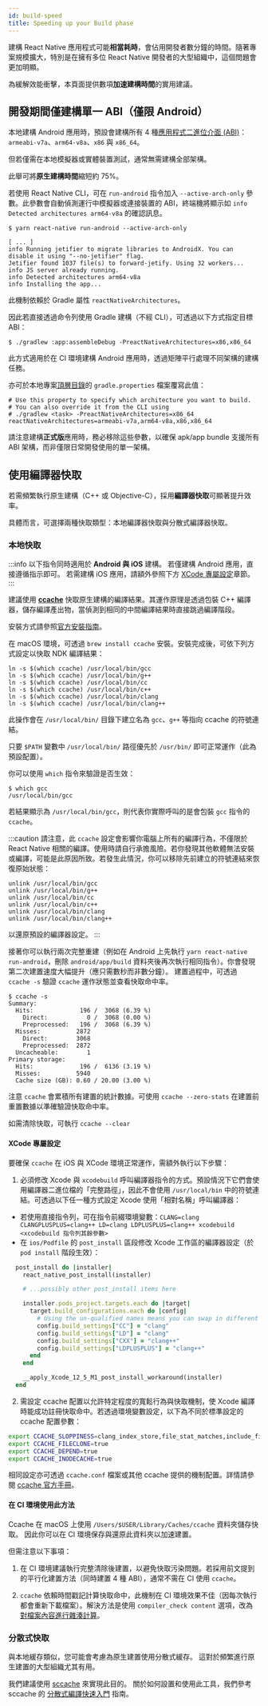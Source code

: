 ```yaml
---
id: build-speed
title: Speeding up your Build phase
---
```


建構 React Native 應用程式可能**相當耗時**，會佔用開發者數分鐘的時間。隨著專案規模擴大，特別是在擁有多位 React Native 開發者的大型組織中，這個問題會更加明顯。

為緩解效能衝擊，本頁面提供數項**加速建構時間**的實用建議。

## 開發期間僅建構單一 ABI（僅限 Android）

本地建構 Android 應用時，預設會建構所有 4 種[應用程式二進位介面 (ABI)](https://developer.android.com/ndk/guides/abis)：`armeabi-v7a`、`arm64-v8a`、`x86` 與 `x86_64`。

但若僅需在本地模擬器或實體裝置測試，通常無需建構全部架構。

此舉可將**原生建構時間**縮短約 75%。

若使用 React Native CLI，可在 `run-android` 指令加入 `--active-arch-only` 參數。此參數會自動偵測運行中模擬器或連接裝置的 ABI，終端機將顯示如 `info Detected architectures arm64-v8a` 的確認訊息。

```
$ yarn react-native run-android --active-arch-only

[ ... ]
info Running jetifier to migrate libraries to AndroidX. You can disable it using "--no-jetifier" flag.
Jetifier found 1037 file(s) to forward-jetify. Using 32 workers...
info JS server already running.
info Detected architectures arm64-v8a
info Installing the app...
```

此機制依賴於 Gradle 屬性 `reactNativeArchitectures`。

因此若直接透過命令列使用 Gradle 建構（不經 CLI），可透過以下方式指定目標 ABI：

```
$ ./gradlew :app:assembleDebug -PreactNativeArchitectures=x86,x86_64
```

此方式適用於在 CI 環境建構 Android 應用時，透過矩陣平行處理不同架構的建構任務。

亦可於本地專案[頂層目錄](https://github.com/facebook/react-native/blob/19cf70266eb8ca151aa0cc46ac4c09cb987b2ceb/template/android/gradle.properties#L30-L33)的 `gradle.properties` 檔案覆寫此值：

```
# Use this property to specify which architecture you want to build.
# You can also override it from the CLI using
# ./gradlew <task> -PreactNativeArchitectures=x86_64
reactNativeArchitectures=armeabi-v7a,arm64-v8a,x86,x86_64
```

請注意建構**正式版**應用時，務必移除這些參數，以確保 apk/app bundle 支援所有 ABI 架構，而非僅限日常開發使用的單一架構。

## 使用編譯器快取

若需頻繁執行原生建構（C++ 或 Objective-C），採用**編譯器快取**可顯著提升效率。

具體而言，可選擇兩種快取類型：本地編譯器快取與分散式編譯器快取。

### 本地快取

:::info
以下指令同時適用於 **Android 與 iOS** 建構。
若僅建構 Android 應用，直接遵循指示即可。
若需建構 iOS 應用，請額外參照下方 [XCode 專屬設定](#xcode-specific-setup)章節。
:::

建議使用 [**ccache**](https://ccache.dev/) 快取原生建構的編譯結果。其運作原理是透過包裝 C++ 編譯器，儲存編譯產出物，當偵測到相同的中間編譯結果時直接跳過編譯階段。

安裝方式請參照[官方安裝指南](https://github.com/ccache/ccache/blob/master/doc/INSTALL.md)。

在 macOS 環境，可透過 `brew install ccache` 安裝。安裝完成後，可依下列方式設定以快取 NDK 編譯結果：

```
ln -s $(which ccache) /usr/local/bin/gcc
ln -s $(which ccache) /usr/local/bin/g++
ln -s $(which ccache) /usr/local/bin/cc
ln -s $(which ccache) /usr/local/bin/c++
ln -s $(which ccache) /usr/local/bin/clang
ln -s $(which ccache) /usr/local/bin/clang++
```

此操作會在 `/usr/local/bin/` 目錄下建立名為 `gcc`、`g++` 等指向 ccache 的符號連結。

只要 `$PATH` 變數中 `/usr/local/bin/` 路徑優先於 `/usr/bin/` 即可正常運作（此為預設配置）。

你可以使用 `which` 指令來驗證是否生效：

```
$ which gcc
/usr/local/bin/gcc
```

若結果顯示為 `/usr/local/bin/gcc`，則代表你實際呼叫的是會包裝 `gcc` 指令的 `ccache`。

:::caution
請注意，此 `ccache` 設定會影響你電腦上所有的編譯行為，不僅限於 React Native 相關的編譯。使用時請自行承擔風險。若你發現其他軟體無法安裝或編譯，可能是此原因所致。若發生此情況，你可以移除先前建立的符號連結來恢復原始狀態：

```
unlink /usr/local/bin/gcc
unlink /usr/local/bin/g++
unlink /usr/local/bin/cc
unlink /usr/local/bin/c++
unlink /usr/local/bin/clang
unlink /usr/local/bin/clang++
```

以還原預設的編譯器設定。
:::

接著你可以執行兩次完整重建（例如在 Android 上先執行 `yarn react-native run-android`，刪除 `android/app/build` 資料夾後再次執行相同指令）。你會發現第二次建置速度大幅提升（應只需數秒而非數分鐘）。
建置過程中，可透過 `ccache -s` 驗證 `ccache` 運作狀態並查看快取命中率。

```
$ ccache -s
Summary:
  Hits:             196 /  3068 (6.39 %)
    Direct:           0 /  3068 (0.00 %)
    Preprocessed:   196 /  3068 (6.39 %)
  Misses:          2872
    Direct:        3068
    Preprocessed:  2872
  Uncacheable:        1
Primary storage:
  Hits:             196 /  6136 (3.19 %)
  Misses:          5940
  Cache size (GB): 0.60 / 20.00 (3.00 %)
```

注意 `ccache` 會累積所有建置的統計數據。可使用 `ccache --zero-stats` 在建置前重置數據以準確驗證快取命中率。

如需清除快取，可執行 `ccache --clear`

#### XCode 專屬設定

要確保 `ccache` 在 iOS 與 XCode 環境正常運作，需額外執行以下步驟：

1. 必須修改 Xcode 與 `xcodebuild` 呼叫編譯器指令的方式。預設情況下它們會使用編譯器二進位檔的「完整路徑」，因此不會使用 `/usr/local/bin` 中的符號連結。可透過以下任一種方式設定 Xcode 使用「相對名稱」呼叫編譯器：

- 若使用直接指令列，可在指令前綴環境變數：`CLANG=clang CLANGPLUSPLUS=clang++ LD=clang LDPLUSPLUS=clang++ xcodebuild <xcodebuild 指令列其餘參數>`
- 在 `ios/Podfile` 的 `post_install` 區段修改 Xcode 工作區的編譯器設定（於 `pod install` 階段生效）：

```ruby
  post_install do |installer|
    react_native_post_install(installer)

    # ...possibly other post_install items here

    installer.pods_project.targets.each do |target|
      target.build_configurations.each do |config|
        # Using the un-qualified names means you can swap in different implementations, for example ccache
        config.build_settings["CC"] = "clang"
        config.build_settings["LD"] = "clang"
        config.build_settings["CXX"] = "clang++"
        config.build_settings["LDPLUSPLUS"] = "clang++"
      end
    end

    __apply_Xcode_12_5_M1_post_install_workaround(installer)
  end
```

2. 需設定 ccache 配置以允許特定程度的寬鬆行為與快取機制，使 Xcode 編譯時能成功註冊快取命中。若透過環境變數設定，以下為不同於標準設定的 ccache 配置參數：

```bash
export CCACHE_SLOPPINESS=clang_index_store,file_stat_matches,include_file_ctime,include_file_mtime,ivfsoverlay,pch_defines,modules,system_headers,time_macros
export CCACHE_FILECLONE=true
export CCACHE_DEPEND=true
export CCACHE_INODECACHE=true
```

相同設定亦可透過 `ccache.conf` 檔案或其他 ccache 提供的機制配置。詳情請參閱 [ccache 官方手冊](https://ccache.dev/manual/4.3.html)。

#### 在 CI 環境使用此方法

Ccache 在 macOS 上使用 `/Users/$USER/Library/Caches/ccache` 資料夾儲存快取。
因此你可以在 CI 環境保存與還原此資料夾以加速建置。

但需注意以下事項：

1. 在 CI 環境建議執行完整清除後建置，以避免快取污染問題。若採用前文提到的平行化建置方法（同時建置 4 種 ABI），通常不需在 CI 使用 `ccache`。

2. `ccache` 依賴時間戳記計算快取命中，此機制在 CI 環境效果不佳（因每次執行都會重新下載檔案）。解決方法是使用 `compiler_check content` 選項，改為[對檔案內容進行雜湊計算](https://ccache.dev/manual/4.3.html)。

### 分散式快取

與本地緩存類似，您可能會考慮為原生建置使用分散式緩存。
這對於頻繁進行原生建置的大型組織尤其有用。

我們建議使用 [sccache](https://github.com/mozilla/sccache) 來實現此目的。
關於如何設置和使用此工具，我們參考 sccache 的 [分散式編譯快速入門](https://github.com/mozilla/sccache/blob/main/docs/DistributedQuickstart.md) 指南。